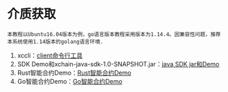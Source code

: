 # 介质获取

    本教程以Ubuntu16.04版本为例，go语言版本教程采用版本为1.14.4。因兼容性问题，推荐本系统使用1.14版本的golang语言环境.

1. xccli：[client命令行工具](https://gitee.com/xabl/xchain)
2. SDK Demo和xchain-java-sdk-1.0-SNAPSHOT.jar：[java SDK jar和Demo](https://gitee.com/xabl/sdk)
3. Rust智能合约Demo：[Rust智能合约Demo](https://github.com/XAbaiyangdian/xchaindoc/blob/2.0/source/ApplicationAccess/contract/contract-crud.zip)
4. Go智能合约Demo：[Go智能合约Demo](https://github.com/XAbaiyangdian/xchaindoc/blob/2.0/source/ApplicationAccess/contract/student.zip)
